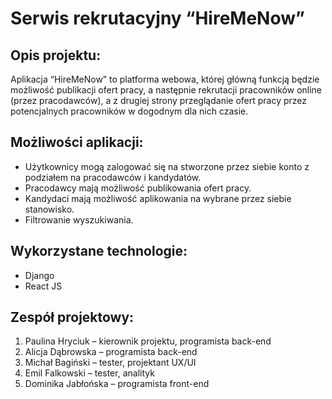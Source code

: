 # Serwis rekrutacyjny “HireMeNow”
## Opis projektu:

Aplikacja “HireMeNow” to platforma webowa, której główną funkcją będzie możliwość publikacji ofert pracy, a następnie rekrutacji pracowników online (przez pracodawców), a z drugiej strony przeglądanie ofert pracy przez potencjalnych pracowników w dogodnym dla nich czasie.

## Możliwości aplikacji:
* Użytkownicy mogą zalogować się na stworzone przez siebie konto z podziałem na pracodawców i kandydatów.
* Pracodawcy mają możliwość publikowania ofert pracy.
* Kandydaci mają możliwość aplikowania na wybrane przez siebie stanowisko.
* Filtrowanie wyszukiwania.

## Wykorzystane technologie: 
* Django
* React JS

## Zespół projektowy:
1. Paulina Hryciuk – kierownik projektu, programista back-end 
2. Alicja Dąbrowska – programista back-end 
3. Michał Bagiński – tester, projektant UX/UI
4. Emil Falkowski – tester, analityk
5. Dominika Jabłońska – programista front-end 
